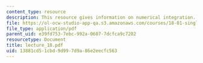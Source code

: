 ```yaml
---
content_type: resource
description: This resource gives information on numerical integration.
file: https://ol-ocw-studio-app-qa.s3.amazonaws.com/courses/18-01-single-variable-calculus-fall-2005/13881cd51cbd9d997d9a86e2eecfc563_lecture_18.pdf
file_type: application/pdf
parent_uid: e39fd753-7ebc-992a-0607-7dcfca9c7202
resourcetype: Document
title: lecture_18.pdf
uid: 13881cd5-1cbd-9d99-7d9a-86e2eecfc563
---
```

